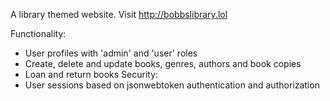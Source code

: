 A library themed website. Visit http://bobbslibrary.lol

Functionality:
- User profiles with 'admin' and 'user' roles
- Create, delete and update books, genres, authors and book copies
- Loan and return books
Security:
- User sessions based on jsonwebtoken authentication and authorization
